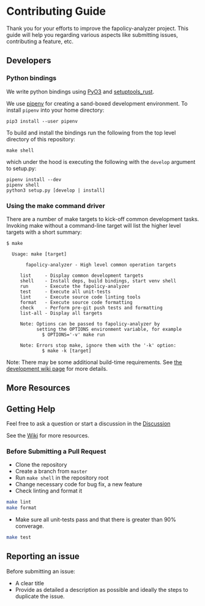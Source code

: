 # Contributing Guide

Thank you for your efforts to improve the fapolicy-analyzer project. This guide
will help you regarding various aspects like submitting issues, contributing a
feature, etc.

## Developers

### Python bindings

We write python bindings using [PyO3](https://github.com/PyO3/pyo3) and [setuptools_rust](https://setuptools-rust.readthedocs.io/en/latest/).

We use [pipenv](https://pipenv.pypa.io/en/latest/) for creating a sand-boxed development environment.  To install `pipenv` into your home directory:

```{shell}
pip3 install --user pipenv
```

To build and install the bindings run the following from the top level directory of this repository:

```{shell}
make shell
```

which under the hood is executing the following with the `develop` argument to setup.py:

```{shell}
pipenv install --dev
pipenv shell
python3 setup.py [develop | install]
```
### Using the make command driver

There are a number of make targets to kick-off common development tasks. Invoking make without a command-line target will list the higher level targets with a short summary:

```{shell}
$ make

  Usage: make [target]

       fapolicy-analyzer - High level common operation targets

     list     - Display common development targets
     shell    - Install deps, build bindings, start venv shell
     run      - Execute the fapolicy-analyzer
     test     - Execute all unit-tests
     lint     - Execute source code linting tools
     format   - Execute source code formatting
     check    - Perform pre-git push tests and formatting
     list-all - Display all targets

     Note: Options can be passed to fapolicy-analyzer by
           setting the OPTIONS environment variable, for example
             $ OPTIONS='-v' make run

     Note: Errors stop make, ignore them with the '-k' option:
             $ make -k [target]

```

Note: There may be some additional build-time requirements.  See [the development wiki page](https://github.com/ctc-oss/fapolicy-analyzer/wiki/Development) for more details.

## More Resources

## Getting Help
Feel free to ask a question or start a discussion in the [Discussion](https://github.com/ctc-oss/fapolicy-analyzer/discussions)


See the [Wiki](https://github.com/ctc-oss/fapolicy-analyzer/wiki) for more resources.

### Before Submitting a Pull Request

-   Clone the repository
-   Create a branch from `master`
-   Run `make shell` in the repository root
-   Change necessary code for bug fix, a new feature
-   Check linting and format it

```bash
make lint
make format
```

-   Make sure all  unit-tests pass and that there is greater than 90% converage.

```bash
make test
```

## Reporting an issue

Before submitting an issue:

-   A clear title
-   Provide as detailed a description as possible and ideally the steps to
    duplicate the issue.
